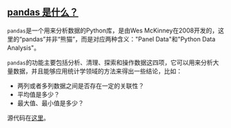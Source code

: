 ## [pandas 是什么？](https://www.w3schools.com/python/pandas/default.asp)

`pandas`是一个用来分析数据的Python库，是由Wes McKinney在2008开发的，这里的“pandas”并非“熊猫”，而是对应两种含义："Panel Data"和"Python Data Analysis"。

`pandas`的功能主要包括分析、清理、探索和操作数据这四项，它可以用来分析大量数据，并且能够应用统计学领域的方法来得出一些结论，比如：

- 两列或者多列数据之间是否存在一定的关联性？
- 平均值是多少？
- 最大值、最小值是多少？

源代码在[这里](https://github.com/pandas-dev/pandas)。
